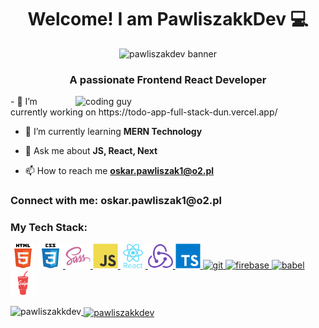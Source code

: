 


<h1 align="center">Welcome! I am PawliszakkDev 💻 </h1>
<p align="center">
<img alt="pawliszakdev banner" src="https://github.com/Pawliszakk/Pawliszakk/assets/118575646/c3c4d3c4-b20c-485c-a5ab-91bda2062432"/>
</p>
<h3 align="center">A passionate Frontend React Developer</h3>
<img align="right" alt="coding guy" width="400" src="https://media3.giphy.com/media/qgQUggAC3Pfv687qPC/giphy.gif?cid=ecf05e47nxie4etvxyf1kfjt9l0i70rq00b6fd456zyjh3h3&ep=v1_gifs_search&rid=giphy.gif&ct=g">
- 🔭 I’m currently working on https://todo-app-full-stack-dun.vercel.app/

- 🌱 I’m currently learning **MERN Technology**

- 💬 Ask me about **JS, React, Next**

- 📫 How to reach me **oskar.pawliszak1@o2.pl**


<h3 align="left">Connect with me: oskar.pawliszak1@o2.pl</h3>


<h3 align="left">My Tech Stack:</h3>
<p align="left">
  <img src="https://raw.githubusercontent.com/devicons/devicon/master/icons/html5/html5-original-wordmark.svg" alt="html5" width="40" height="40"/> </a>
   <a href="https://www.w3schools.com/css/" target="_blank" rel="noreferrer"> <img src="https://raw.githubusercontent.com/devicons/devicon/master/icons/css3/css3-original-wordmark.svg" alt="css3" width="40" height="40"/> </a>
    <a href="https://sass-lang.com" target="_blank" rel="noreferrer"> <img src="https://raw.githubusercontent.com/devicons/devicon/master/icons/sass/sass-original.svg" alt="sass" width="40" height="40"/> </a>
     <a href="https://developer.mozilla.org/en-US/docs/Web/JavaScript" target="_blank" rel="noreferrer"> <img src="https://raw.githubusercontent.com/devicons/devicon/master/icons/javascript/javascript-original.svg" alt="javascript" width="40" height="40"/> </a>
      <a href="https://reactjs.org/" target="_blank" rel="noreferrer"> <img src="https://raw.githubusercontent.com/devicons/devicon/master/icons/react/react-original-wordmark.svg" alt="react" width="40" height="40"/> </a>
       <a href="https://redux.js.org" target="_blank" rel="noreferrer"> <img src="https://raw.githubusercontent.com/devicons/devicon/master/icons/redux/redux-original.svg" alt="redux" width="40" height="40"/> </a>
        <a href="https://www.typescriptlang.org/" target="_blank" rel="noreferrer"> <img src="https://raw.githubusercontent.com/devicons/devicon/master/icons/typescript/typescript-original.svg" alt="typescript" width="40" height="40"/> </a>
        <a href="https://git-scm.com/" target="_blank" rel="noreferrer"> <img src="https://www.vectorlogo.zone/logos/git-scm/git-scm-icon.svg" alt="git" width="40" height="40"/> </a>
        <a href="https://firebase.google.com/" target="_blank" rel="noreferrer"> <img src="https://www.vectorlogo.zone/logos/firebase/firebase-icon.svg" alt="firebase" width="40" height="40"/> </a>
  <a href="https://babeljs.io/" target="_blank" rel="noreferrer"> <img src="https://www.vectorlogo.zone/logos/babeljs/babeljs-icon.svg" alt="babel" width="40" height="40"/> </a>  <a href="https://gulpjs.com" target="_blank" rel="noreferrer"> <img src="https://raw.githubusercontent.com/devicons/devicon/master/icons/gulp/gulp-plain.svg" alt="gulp" width="40" height="40"/> </a> <a href="https://www.w3.org/html/" target="_blank" rel="noreferrer"> </p>

<p><img align="left" src="https://github-readme-stats.vercel.app/api/top-langs?username=pawliszakk&show_icons=true&locale=en&layout=compact" alt="pawliszakkdev" /></p>

<p>&nbsp;<img align="center" src="https://github-readme-stats.vercel.app/api?username=pawliszakk&show_icons=true&locale=en" alt="pawliszakkdev" /></p>

